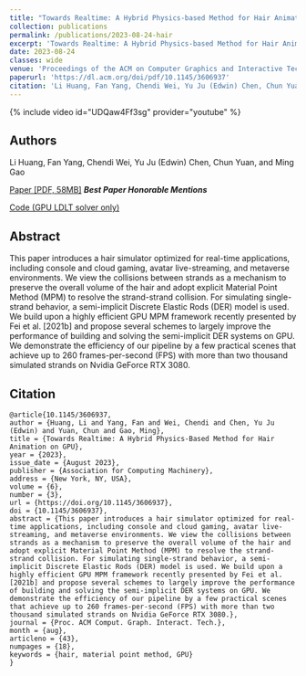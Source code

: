 ```yaml
---
title: "Towards Realtime: A Hybrid Physics-based Method for Hair Animation on GPU"
collection: publications
permalink: /publications/2023-08-24-hair
excerpt: 'Towards Realtime: A Hybrid Physics-based Method for Hair Animation on GPU. Proc. ACM Comput. Graph. Interact. Tech. 6, 3, Article 43 (August 2023), 18 pages. https://doi.org/10.1145/3606937'
date: 2023-08-24
classes: wide
venue: 'Proceedings of the ACM on Computer Graphics and Interactive Techniques'
paperurl: 'https://dl.acm.org/doi/pdf/10.1145/3606937'
citation: 'Li Huang, Fan Yang, Chendi Wei, Yu Ju (Edwin) Chen, Chun Yuan, and Ming Gao. 2023. Towards Realtime: A Hybrid Physics-based Method for Hair Animation on GPU. Proc. ACM Comput. Graph. Interact. Tech. 6, 3, Article 43 (August 2023), 18 pages. https://doi.org/10.1145/3606937'
---
```


{% include video id="UDQaw4Ff3sg" provider="youtube" %}

## Authors
 
Li Huang, Fan Yang, Chendi Wei, Yu Ju (Edwin) Chen, Chun Yuan, and Ming Gao

[<i class="far fa-file-alt"></i> Paper [PDF, 58MB]](https://dl.acm.org/doi/pdf/10.1145/3606937) ***Best Paper Honorable Mentions***


[<i class="far fa-file-code"></i> Code (GPU LDLT solver only)](https://github.com/liihuang/LdlBenchmark)

## Abstract
This paper introduces a hair simulator optimized for real-time applications, including console and cloud gaming, avatar live-streaming, and metaverse environments. We view the collisions between strands as a mechanism to preserve the overall volume of the hair and adopt explicit Material Point Method (MPM) to resolve the strand-strand collision. For simulating single-strand behavior, a semi-implicit Discrete Elastic Rods (DER) model is used. We build upon a highly efficient GPU MPM framework recently presented by Fei et al. [2021b] and propose several schemes to largely improve the performance of building and solving the semi-implicit DER systems on GPU. We demonstrate the efficiency of our pipeline by a few practical scenes that achieve up to 260 frames-per-second (FPS) with more than two thousand simulated strands on Nvidia GeForce RTX 3080.


## Citation
```
@article{10.1145/3606937,
author = {Huang, Li and Yang, Fan and Wei, Chendi and Chen, Yu Ju (Edwin) and Yuan, Chun and Gao, Ming},
title = {Towards Realtime: A Hybrid Physics-Based Method for Hair Animation on GPU},
year = {2023},
issue_date = {August 2023},
publisher = {Association for Computing Machinery},
address = {New York, NY, USA},
volume = {6},
number = {3},
url = {https://doi.org/10.1145/3606937},
doi = {10.1145/3606937},
abstract = {This paper introduces a hair simulator optimized for real-time applications, including console and cloud gaming, avatar live-streaming, and metaverse environments. We view the collisions between strands as a mechanism to preserve the overall volume of the hair and adopt explicit Material Point Method (MPM) to resolve the strand-strand collision. For simulating single-strand behavior, a semi-implicit Discrete Elastic Rods (DER) model is used. We build upon a highly efficient GPU MPM framework recently presented by Fei et al. [2021b] and propose several schemes to largely improve the performance of building and solving the semi-implicit DER systems on GPU. We demonstrate the efficiency of our pipeline by a few practical scenes that achieve up to 260 frames-per-second (FPS) with more than two thousand simulated strands on Nvidia GeForce RTX 3080.},
journal = {Proc. ACM Comput. Graph. Interact. Tech.},
month = {aug},
articleno = {43},
numpages = {18},
keywords = {hair, material point method, GPU}
}
```